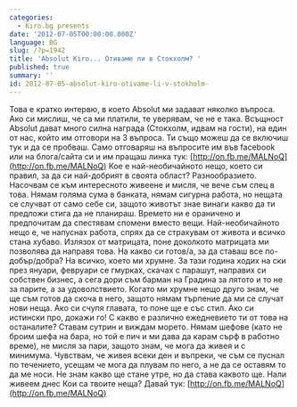 ```yaml
---
categories:
  - Kiro.bg presents
date: '2012-07-05T00:00:00.000Z'
language: BG
slug: /?p=1942
title: 'Absolut Kiro... Отиваме ли в Стокхолм? '
published: true
summary: ''
id: 2012-07-05-absolut-kiro-otivame-li-v-stokholm-
---
```


Това е кратко интервю, в което Absolut ми задават няколко въпроса. Ако си мислиш, че са ми платили, те уверявам, че не е така. Всъщност Absolut дават много силна награда (Стокхолм, идвам на гости), на един от нас, който им отговори на 3 въпроса. Ти също можеш да се включиш тук и да се пробваш. Само отговаряш на въпросите им във facebook или на блога/сайта си и им пращаш линка тук: [http://on.fb.me/MALNoQ](http://on.fb.me/MALNoQ) Кое е най-необичайното нещо, което си правил, за да си най-добрият в своята област? Разнообразието. Насочвам се към интересното живеене и мисля, че вече съм спец в това. Нямам голяма сума в банката, нямам сигурна работа, но нещата се случват от само себе си, защото животът знае винаги какво да ти предложи стига да не планираш. Времето ни е ораничено и предпочитам да спестявам спомени вместо вещи. Най-необичайното нещо е, че напуснах работа, спрях да се страхувам от живота и всичко стана хубаво. Излязох от матрицата, поне доколкото матрицата ми позволява да направя това. На какво си готов/а, за да ставаш все по-добър/добра? На всичко, което ми хрумне. За тази година ходих на ски през януари, февруари се гмурках, скачах с парашут, направих си собствен бизнес, а сега дори съм барман на Градина за лятото и то не за парите, а за удоволствието. Когато ми хрумне нещо друго знам, че ще съм готов да скоча в него, защото нямам търпение да ми се случат нови неща. Ако си счупя главата, то поне ще е със стил. Ако си истински про, докажи го! С какво е различно ежедневието ти от това на останалите? Ставам сутрин и виждам морето. Нямам шефове (като не броим шефа на бара, но той е пич и ми дава да карам сърф в работно време), не мисля за пари, защото знам, че мога да живея и с минимума. Чувствам, че живея всеки ден и въпреки, че съм се пуснал по течението, усещам че мога да плувам по него, а не да се оставям то да ме носи. Не знам какво ще стане утре, но да става каквото ще. Нали живеем днес Кои са твоите неща? Давай тук: [http://on.fb.me/MALNoQ](http://on.fb.me/MALNoQ)
